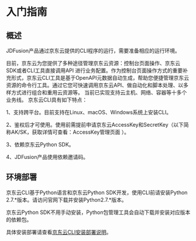 # 入门指南
## 概述
JDFusion产品通过京东云提供的CLI程序的运行，需要准备相应的运行环境。

目前，京东云为您提供了多种途径管理京东云资源：控制台页面操作、京东云SDK或者CLI工具直接调用API 进行业务配置。作为控制台页面操作方式的重要补充形式，京东云CLI工具是基于OpenAPI元数据自动生成，帮助您便捷管理京东云资源的命令行工具。通过它您可快速调用京东云API、做自动化和脚本处理、以多样方式进行组合和重用云资源等。 当前已实现支持云主机、网络、容器等十多个业务线。 京东云CLI具有如下特点：

1、支持跨平台。目前支持在Linux、macOS、Windows系统上安装CLI。

2、鉴权后才可使用。使用前需提前申请京东云AccessKey和SecretKey（以下简称AK/SK，获取详情可查看：AccessKey管理页面 ）。

3、依赖京东云Python SDK。

4、JDFusion产品使用依赖邀请码。

## 环境部署

京东云CLI基于Python语言和京东云Python SDK开发，使用CLI前请安装Python 2.7.*版本。请访问官网下载并安装Python2.7.*版本。

京东云Python SDK不用手动安装，Python包管理工具会自动下载并安装对应版本的依赖包。

具体安装部署请查看[京东云CLI安装部署说明](https://docs.jdcloud.com/cn/cli/introduction)。


